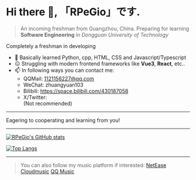 # Hi there 👋, 「RPeGio」です.

> An incoming freshman from Guangzhou, China.
> Preparing for learning **Software Engineering** in *Dongguan University of Technology*

Completely a freshman in developing
- 🔭 Basically learned Python, cpp, HTML, CSS and Javascript/Typescript
- 😖 Struggling with modern frontend frameworks like **Vue3**, **React**, etc..
- 📫 In following ways you can contact me:
	- QQMail: 1121156227@qq.com
	- WeChat: zhuangyuan103
	- Bilibili: https://space.bilibili.com/430187058
	- X/Twitter: <Search my name>(Not recommended)
---

Eagering to cooperating and learning from you!

---

[![RPeGio's GitHub stats](https://github-readme-stats.vercel.app/api?username=RPeGio)](https://github.com/anuraghazra/github-readme-stats)

[![Top Langs](https://github-readme-stats.vercel.app/api/top-langs/?username=RPeGio)](https://github.com/anuraghazra/github-readme-stats)

---

> You can also follow my music platform if interested:
<a href="https://music.163.com/#/artist?id=34779628">NetEase Cloudmusic</a>
<a href="https://y.qq.com/n/ryqq/singer/002h6aOv121rJ5">QQ Music</a>
